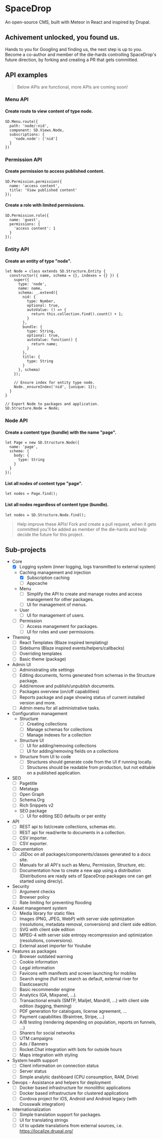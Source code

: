 # SpaceDrop
An open-source CMS, built with Meteor in React and inspired by Drupal.

## Achivement unlocked, you found us.

Hands to you for Googling and finding us, the next step is up to you.
Become a co-author and member of the die-hards controlling SpaceDrop's future direction, by forking and creating a PR that gets committed.

## API examples

> Below APIs are functional, more APIs are coming soon!

### Menu API

#### Create route to view content of type node.

```
SD.Menu.route({
  path: 'node/:nid',
  component: SD.Views.Node,
  subscriptions: {
    'node.node': ['nid']
  }
})
```

### Permission API

#### Create permission to access published content.

```
SD.Permission.permission({
  name: 'access content',
  title: 'View published content'
});
```

#### Create a role with limited permissions.

```
SD.Permission.role({
  name: 'guest',
  permissions: {
    'access content': 1
  }
});
```

### Entity API

#### Create an entity of type "node".

```
let Node = class extends SD.Structure.Entity {
  constructor({ name, schema = {}, indexes = {} }) {
    super({
      type: 'node',
      name: name,
      schema: _.extend({
        nid: {
          type: Number,
          optional: true,
          autoValue: () => {
            return this.collection.find().count() + 1;
          }
        },
        bundle: {
          type: String,
          optional: true,
          autoValue: function() {
            return name;
          }
        },
        title: {
          type: String
        }
      }, schema)
    });

    // Ensure index for entity type node.
    Node._ensureIndex('nid', {unique: 1});
  }
}

// Export Node to packages and application.
SD.Structure.Node = Node;
```

### Node API

#### Create a content type (bundle) with the name "page".

```
let Page = new SD.Structure.Node({
  name: 'page',
  schema: {
    body: {
      type: String
    }
  }
});
```

#### List all nodes of content type "page".

```
let nodes = Page.find();
```

#### List all nodes regardless of content type (bundle).

```
let nodes = SD.Structure.Node.find();
```

> Help improve these APIs! Fork and create a pull request, when it gets committed you'll be added as member of the die-hards and help decide the future for this project.

## Sub-projects

* Core
  * [x] Logging system (inner logging, logs transmitted to external system)
  * Caching management and injection
    * [x] Subscription caching
    * [ ] Appcache
  * Menu
    * [ ] Simplify the API to create and manage routes and access management for other packages.
    * [ ] UI for management of menus.
  * User
    * [ ] UI for management of users.
  * [ ] Permission
    * [ ] Access management for packages.
    * [ ] UI for roles and user permissions.
* Theming
  * [ ] React Templates (Blaze inspired templating)
  * [ ] Sideburns (Blaze inspired events/helpers/callbacks)
  * [ ] Overriding templates
  * [ ] Basic theme (package)
* Admin UI
  * [ ] Administrating site settings
  * [ ] Editing documents, forms generated from schemas in the Structure package.
  * [ ] Add/remove and publish/unpublish documents.
  * [ ] Packages overview (on/off capabilities)
  * [ ] Reports package and page showing status of current installed version and more.
  * [ ] Admin menu for all administrative tasks.
* Configuration management
  * Structure
    * [ ] Creating collections
    * [ ] Manage schemas for collections
    * [ ] Manage indexes for a collection
  * Structure UI
    * [ ] UI for adding/removing collections
    * [ ] UI for adding/removing fields on a collections
  * Structure from UI to code
    * [ ] Structures should generate code from the UI if running locally.
    * [ ] Structures should be readable from production, but not  editable on a published application.
* SEO
  * [ ] Pagetitle
  * [ ] Metatags
  * [ ] Open Graph
  * [ ] Schema.Org
  * [ ] Rich Snippets v2
  * SEO package
    * [ ] UI for editing SEO defaults or per entity
* API
  * [ ] REST api to list/create collections, schemas etc.
  * [ ] REST api for read/write to documents in a collection.
  * [ ] CSV importer.
  * [ ] CSV exporter.
* Documentation
  * [ ] JSDoc on all packages/components/classes generated to a docs site.
  * [ ] Manuals for all API's such as Menu, Permission, Structure, etc.
  * [ ] Documentation how to create a new app using a distribution (Distributions are ready sets of SpaceDrop packages one can get started using direcly).
* Security
  * [ ] Argument checks
  * [ ] Browser policy
  * [ ] Rate limiting for preventing flooding
* Asset management system
  * [ ] Media library for static files
  * [ ] Images (PNG, JPEG, WebP) with server side optimization (resolutions, metadata removal, conversions) and client side edition.
  * [ ] SVG with client side edition
  * [ ] MPEG-4 with server side entropy recompression and optimization (resolutions, conversions).
  * [ ] External asset importer for Youtube
* Features as packages
  * [ ] Browser outdated warning
  * [ ] Cookie information
  * [ ] Legal information
  * [ ] Favicons with manifests and screen launching for mobiles
  * [ ] Search engine (full text search as default, external river for Elasticsearch)
  * [ ] Basic recommender engine
  * [ ] Analytics (GA, Mixpanel, ...).
  * [ ] Transactional emails (SMTP, Mailjet, Mandrill, ...) with client side edition (tagging, theming)
  * [ ] PDF generation for catalogues, license agreement, ...
  * [ ] Payment capabilities (Braintree, Stripe, ...)
  * [ ] A/B testing (rendering depending on population, reports on funnels, ...)
  * [ ] Sharers for social networks
  * [ ] UTM campaigns
  * [ ] Ads / Banners
  * [ ] Rocket.Chat integration with bots for outside hours
  * [ ] Maps integration with styling
* System health support
  * [ ] Client information on connection status
  * [ ] Server status
  * [ ] Simple analytic dashboard (CPU consumption, RAM, Drive)
* Devops - Assistance and helpers for deployment
  * [ ] Docker based infrastructure for monolithic applications
  * [ ] Docker based infrastructure for clustered applications
  * [ ] Cordova project for iOS, Android and Android legacy (with Crosswalk integration)
* Internationalization
  * [ ] Simple translation support for packages.
  * [ ] UI for translating strings
  * [ ] UI to update translations from external sources, i.e. https://localize.drupal.org/
